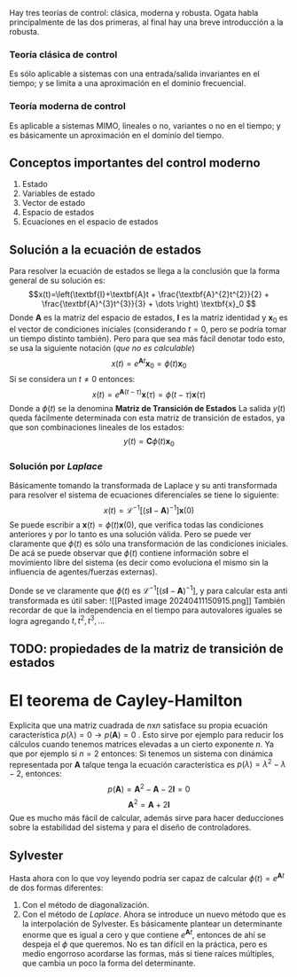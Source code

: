 Hay tres teorías de control: clásica, moderna y robusta. Ogata habla principalmente de las dos primeras, al final hay una breve introducción a la robusta.

### Teoría clásica de control
Es sólo aplicable a sistemas con una entrada/salida invariantes en el tiempo; y se limita a una aproximación en el dominio frecuencial.
### Teoría moderna de control
Es aplicable a sistemas MIMO, lineales o no, variantes o no en el tiempo; y es básicamente un aproximación en el dominio del tiempo.

## Conceptos importantes del control moderno
1. Estado
2. Variables de estado
3. Vector de estado
4. Espacio de estados
5. Ecuaciones en el espacio de estados

## Solución a la ecuación de estados
Para resolver la ecuación de estados se llega a la conclusión que la forma general de su solución es:
$$x(t)=\left(\textbf{I}+\textbf{A}t + \frac{\textbf{A}^{2}t^{2}}{2} + \frac{\textbf{A}^{3}t^{3}}{3} + \dots \right) \textbf{x}_0 $$
Donde $\textbf{A}$ es la matriz del espacio de estados, $\textbf{I}$ es la matriz identidad y $\textbf{x}_0$ es el vector de condiciones iniciales (considerando $t=0$, pero se podría tomar un tiempo distinto también).
Pero para que sea  más fácil denotar todo esto, se usa la siguiente notación (*que no es calculable*)
$$x(t)=e^{\textbf{A}t}\textbf{x}_0=\phi(t)\textbf{x}_0$$
Si se considera un $t\neq0$ entonces:
$$x(t)=e^{\textbf{A}(t-\tau)}\textbf{x}(\tau)=\phi(t-\tau)\textbf{x}(\tau)$$
Donde a $\phi(t)$ se la denomina **Matriz de Transición de Estados**
La salida $y(t)$ queda fácilmente determinada con esta matriz de transición de estados, ya que son combinaciones lineales de los estados:
$$y(t)=\textbf{C}\phi(t)\textbf{x}_0$$

### Solución por $Laplace$ 
Básicamente tomando la transformada de Laplace y su anti transformada para resolver el sistema de ecuaciones diferenciales se tiene lo siguiente:
$$ x(t) = \mathcal{L}^{-1}[(s\textbf{I}-\textbf{A})^{-1}]\textbf{x}(0) $$
Se puede escribir a $\textbf{x}(t) = \phi(t)\textbf{x}(0)$, que verifica todas las condiciones anteriores y por lo tanto es una solución válida. Pero se puede ver claramente que $\phi(t)$ es sólo una transformación de las condiciones iniciales. De acá se puede observar que $\phi(t)$ contiene información sobre el movimiento libre del sistema (es decir como evoluciona el mismo sin la influencia de agentes/fuerzas externas).

Donde se ve claramente que $\phi(t)$ es $\mathcal{L}^{-1}[(s\textbf{I}-\textbf{A})^{-1}]$, y para calcular esta anti transformada es útil saber:
![[Pasted image 20240411150915.png]]
También recordar de que la independencia en el tiempo para autovalores iguales se logra agregando $t, t^{2}, t^{3}, \dots$ 

## TODO: propiedades de la matriz de transición de estados

# El teorema de Cayley-Hamilton
Explicita que una matriz cuadrada de $n$x$n$ satisface su propia ecuación característica $p(\lambda)=0 \rightarrow p(\textbf{A})=0$ .
Esto sirve por ejemplo para reducir los cálculos cuando tenemos matrices elevadas a un cierto exponente $n$.
Ya que por ejemplo si $n=2$ entonces:
Si tenemos un sistema con dinámica representada por $\textbf{A}$ talque tenga la ecuación característica es $p(\lambda)=\lambda^{2}-\lambda-2$, entonces:
$$ p(\textbf{A}) = \textbf{A}^{2} - \textbf{A} - 2\textbf{I} = 0 $$
$$ \textbf{A}^{2} = \textbf{A} + 2\textbf{I} $$
Que es mucho más fácil de calcular, además sirve para hacer deducciones sobre la estabilidad del sistema y para el diseño de controladores.


## Sylvester
Hasta ahora con lo que voy leyendo podría ser capaz de calcular $\phi(t)=e^{\textbf{A}t}$ de dos formas diferentes:
1. Con el método de diagonalización.
2. Con el método de $Laplace$.
Ahora se introduce un nuevo método que es la interpolación de Sylvester. Es básicamente plantear un determinante enorme que es igual a cero y que contiene $e^{\textbf{A}t}$, entonces de ahí se despeja el $\phi$ que queremos.
No es tan difícil en la práctica, pero es medio engorroso acordarse las formas, más si tiene raíces múltiples, que cambia un poco la forma del determinante.